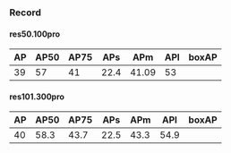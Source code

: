 ### Record
#### res50.100pro

| AP  | AP50 | AP75 | APs  | APm   | APl | boxAP |
|-----|------|------|------|-------|-----|-------|
| 39  | 57   | 41   | 22.4 | 41.09 | 53  |       |
#### res101.300pro
| AP  | AP50 | AP75 | APs  | APm  | APl  | boxAP |
|-----|------|------|------|------|------|-------|
| 40  | 58.3 | 43.7 | 22.5 | 43.3 | 54.9 |       |